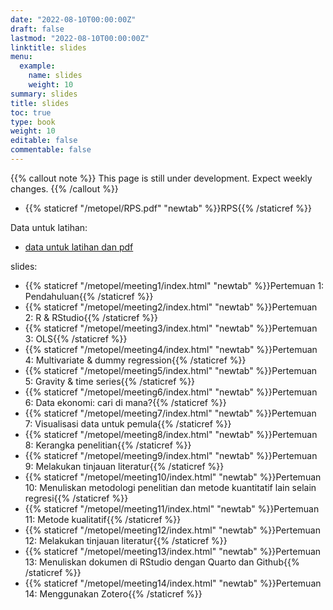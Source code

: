```yaml
---
date: "2022-08-10T00:00:00Z"
draft: false
lastmod: "2022-08-10T00:00:00Z"
linktitle: slides
menu:
  example:
    name: slides
    weight: 10
summary: slides
title: slides
toc: true
type: book
weight: 10
editable: false
commentable: false
---
```


{{% callout note %}} This page is still under development. Expect weekly changes. {{% /callout %}}

- {{% staticref "/metopel/RPS.pdf" "newtab" %}}RPS{{% /staticref %}}

Data untuk latihan:

- [data untuk latihan dan pdf](https://drive.google.com/drive/u/1/folders/1exmFFbe7Ons-0nQ_arqtp0N9ZzG1Cozk)

slides:

- {{% staticref "/metopel/meeting1/index.html" "newtab" %}}Pertemuan 1: Pendahuluan{{% /staticref %}}
- {{% staticref "/metopel/meeting2/index.html" "newtab" %}}Pertemuan 2: R & RStudio{{% /staticref %}}
- {{% staticref "/metopel/meeting3/index.html" "newtab" %}}Pertemuan 3: OLS{{% /staticref %}}
- {{% staticref "/metopel/meeting4/index.html" "newtab" %}}Pertemuan 4: Multivariate & dummy regression{{% /staticref %}}
- {{% staticref "/metopel/meeting5/index.html" "newtab" %}}Pertemuan 5: Gravity & time series{{% /staticref %}}
- {{% staticref "/metopel/meeting6/index.html" "newtab" %}}Pertemuan 6: Data ekonomi: cari di mana?{{% /staticref %}}
- {{% staticref "/metopel/meeting7/index.html" "newtab" %}}Pertemuan 7: Visualisasi data untuk pemula{{% /staticref %}}
- {{% staticref "/metopel/meeting8/index.html" "newtab" %}}Pertemuan 8: Kerangka penelitian{{% /staticref %}}
- {{% staticref "/metopel/meeting9/index.html" "newtab" %}}Pertemuan 9: Melakukan tinjauan literatur{{% /staticref %}}
- {{% staticref "/metopel/meeting10/index.html" "newtab" %}}Pertemuan 10: Menuliskan metodologi penelitian dan metode kuantitatif lain selain regresi{{% /staticref %}}
- {{% staticref "/metopel/meeting11/index.html" "newtab" %}}Pertemuan 11: Metode kualitatif{{% /staticref %}}
- {{% staticref "/metopel/meeting12/index.html" "newtab" %}}Pertemuan 12: Melakukan tinjauan literatur{{% /staticref %}}
- {{% staticref "/metopel/meeting13/index.html" "newtab" %}}Pertemuan 13: Menuliskan dokumen di RStudio dengan Quarto dan Github{{% /staticref %}}
- {{% staticref "/metopel/meeting14/index.html" "newtab" %}}Pertemuan 14: Menggunakan Zotero{{% /staticref %}}